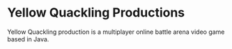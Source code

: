 # Yellow Quackling Productions
Yellow Quackling production is a multiplayer online battle arena video game based in Java.
